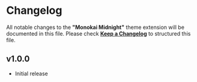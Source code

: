 # Changelog

All notable changes to the **"Monokai Midnight"** theme extension will be documented in this file. Please check [**Keep a Changelog**](https://keepachangelog.com/) to structured this file.

## v1.0.0

-  Initial release
